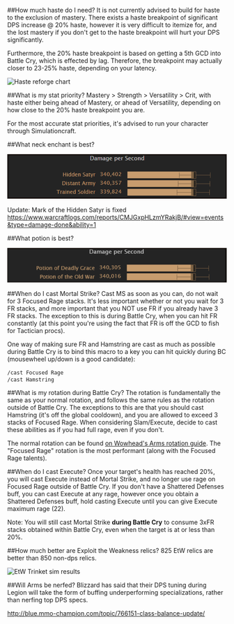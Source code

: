 ##How much haste do I need?
It is not currently advised to build for haste to the exclusion of mastery.  There exists a haste breakpoint of significant DPS increase @ 20% haste, however it is very difficult to itemize for, and the lost mastery if you don't get to the haste breakpoint will hurt your DPS significantly.

Furthermore, the 20% haste breakpoint is based on getting a 5th GCD into Battle Cry, which is effected by lag.  Therefore, the breakpoint may actually closer to 23-25% haste, depending on your latency.

![Haste reforge chart](https://cdn.discordapp.com/attachments/148898720803586048/226718574520172545/IMG_1979.JPG)

##What is my stat priority?
Mastery > Strength > Versatility > Crit, with haste either being ahead of Mastery, or ahead of Versatility, depending on how close to the 20% haste breakpoint you are.

For the most accurate stat priorities, it's advised to run your character through Simulationcraft.

##What neck enchant is best?

![Use whatever neck enchant you want](neck_enchant_sim_result.png)

Update: Mark of the Hidden Satyr is fixed
https://www.warcraftlogs.com/reports/CMJGxpHLzmYRakjB/#view=events&type=damage-done&ability=1

##What potion is best?

![Use deadly grace or old war](potion_sim_result.png)

##When do I cast Mortal Strike?
Cast MS as soon as you can, do not wait for 3 Focused Rage stacks.  It's less important whether or not you wait for 3 FR stacks, and more important that you NOT use FR if you already have 3 FR stacks.  The exception to this is during Battle Cry, when you can hit FR constantly (at this point you're using the fact that FR is off the GCD to fish for Tactician procs).

One way of making sure FR and Hamstring are cast as much as possible during Battle Cry is to bind this macro to a key you can hit quickly during BC (mousewheel up/down is a good candidate):

```
/cast Focused Rage
/cast Hamstring
```

##What is my rotation during Battle Cry?
The rotation is fundamentally the same as your normal rotation, and follows the same rules as the rotation outside of Battle Cry.  The exceptions to this are that you should cast Hamstring (it's off the global cooldown), and you are allowed to exceed 3 stacks of Focused Rage.  When considering Slam/Execute, decide to cast these abilities as if you had full rage, even if you don't.

The normal rotation can be found [on Wowhead's Arms rotation guide](http://www.wowhead.com/guides/classes/warrior/arms/rotation).  The "Focused Rage" rotation is the most performant (along with the Focused Rage talents).

##When do I cast Execute?
Once your target's health has reached 20%, you will cast Execute instead of Mortal Strike, and no longer use rage on Focused Rage outside of Battle Cry.  If you don't have a Shattered Defenses buff, you can cast Execute at any rage, however once you obtain a Shattered Defenses buff, hold casting Execute until you can give Execute maximum rage (22).

Note: You will still cast Mortal Strike **during Battle Cry** to consume 3xFR stacks obtained within Battle Cry, even when the target is at or less than 20%.

##How much better are Exploit the Weakness relics?
825 EtW relics are better than 850 non-dps relics.

![EtW Trinket sim results](https://images-1.discordapp.net/.eJwFwVEOgyAMANC7cAAKBVnnbQgSNFNKaI0fy-6-977mnqdZza46ZAXYDik8NyvKM7dqG3M7ax6H2MIXZNVc9qt2FfCR6E0vdOTCQslFAsQUKERKGHFB752Du386P92O3szvDwhhItg.e_RgUgI7_Gug-MvSBn_-M9UbWb4)

##Will Arms be nerfed?
Blizzard has said that their DPS tuning during Legion will take the form of buffing underperforming specializations, rather than nerfing top DPS specs.

http://blue.mmo-champion.com/topic/766151-class-balance-update/
